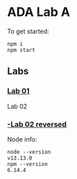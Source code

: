 # ADA Lab A
To get started:
```
npm i
npm start
```

## Labs
### [Lab 01](/ada-lab-1.js)
Lab 02
### [-Lab 02 reversed](/ada-lab-2-reversed.js)

Node info:
```
node --version
v13.13.0
npm --version
6.14.4
```
